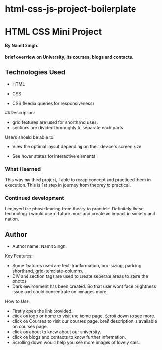 # html-css-js-project-boilerplate
# HTML CSS Mini Project

#### By Namit Singh.

#### brief overview on University, its courses, blogs and contacts.

## Technologies Used
    

* HTML

* CSS

* CSS (Media queries for responsiveness)


##Description:
- grid features are used for shorthand uses.
- sections are divided thoroughly to separate each parts. 

Users should be able to:

 
- View the optimal layout depending on their device's screen size

- See hover states for interactive elements


### What I learned


This was my third project, I able to recap concept and practiced them in execution. This is 1st step in journey from theorey to practical. 


### Continued development


I enjoyed the phase leaning from theory to practicle. Definitely these technology i would use in future more and create an impact in society and nation.




## Author

- Author name: 
Namit Singh.


Key Features:
- Some features used are text-tranformation, box-sizing, padding shorthand, grid-template-columns.
- DIV and section tags are used to create seperate areas to store the photos.
- Dark environment has been created. So that user wont face brightness issue and could concentrate on inmages more.



How to Use:
- Firstly open the link provided.
- click on logo or home to visit the home page. Scroll down to see more.
- click on Courses to visit our courses page. breif description is available on courses page.
- click on about to know about our university.
- click on blogs and contacts to know further information.
- Scrolling down would help you see more images of lovely cars. 